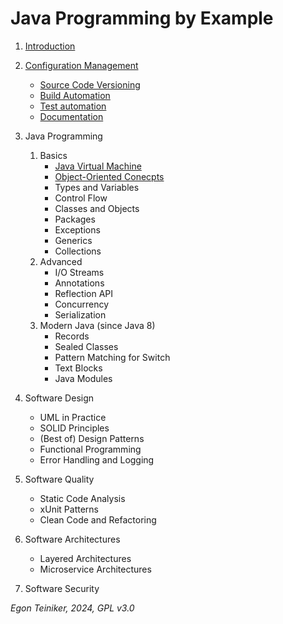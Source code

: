 # Java Programming by Example


1. [Introduction](introduction/)

2. [Configuration Management](configuration-management/)
    * [Source Code Versioning](configuration-management/versioning/)
    * [Build Automation](configuration-management/building/)
    * [Test automation](configuration-management/testing/)
    * [Documentation](configuration-management/documentation/)

3. Java Programming 
    1. Basics
        * [Java Virtual Machine](java-basics/jvm/)
        * [Object-Oriented Conecpts](java-basics/oop/)
        * Types and Variables 
        * Control Flow
        * Classes and Objects     
        * Packages
        * Exceptions
        * Generics 
        * Collections
    2. Advanced
        * I/O Streams 
        * Annotations
        * Reflection API
        * Concurrency
        * Serialization
    3. Modern Java (since Java 8) 
        * Records
        * Sealed Classes
        * Pattern Matching for Switch
        * Text Blocks
        * Java Modules 

4. Software Design 
    * UML in Practice
    * SOLID Principles
    * (Best of) Design Patterns
    * Functional Programming
    * Error Handling and Logging
    
5. Software Quality 
    * Static Code Analysis 
    * xUnit Patterns
    * Clean Code and Refactoring

6. Software Architectures
    * Layered Architectures
    * Microservice Architectures 
    
7. Software Security 

*Egon Teiniker, 2024, GPL v3.0*